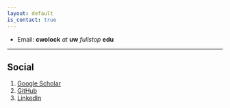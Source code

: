 ```yaml
---
layout: default
is_contact: true
---
```


* Email: **cwolock** *at* **uw** *fullstop* **edu**

---

## Social

1. [Google Scholar](https://scholar.google.com/citations?user=TPHQuKkAAAAJ&hl=en) 
2. [GitHub](https://github.com/cwolock)
3. [LinkedIn](https://www.linkedin.com/in/charles-wolock-918974121/)
